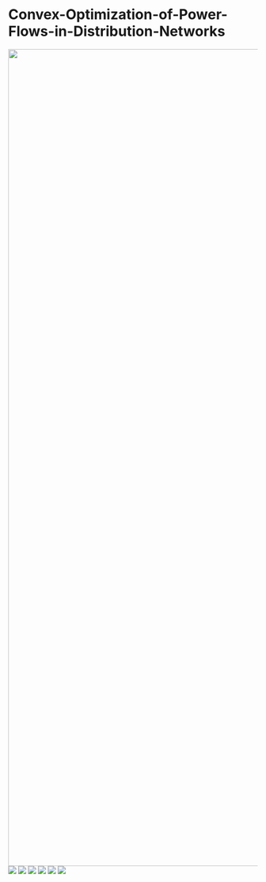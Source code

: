 Convex-Optimization-of-Power-Flows-in-Distribution-Networks
===========================================================

<img src="https://s3.amazonaws.com/js4153/31.png" width="1275" height="1651">
<img src="https://s3.amazonaws.com/js4153/32.png">
<img src="https://s3.amazonaws.com/js4153/33.png">
<img src="https://s3.amazonaws.com/js4153/34.png">
<img src="https://s3.amazonaws.com/js4153/35.png">
<img src="https://s3.amazonaws.com/js4153/36.png">
<img src="https://s3.amazonaws.com/js4153/37.png">
